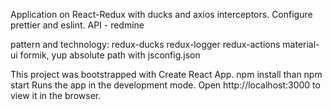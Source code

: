 

Application on React-Redux with ducks and axios interceptors. Configure prettier and eslint.
API - redmine

pattern and technology:
redux-ducks
redux-logger
redux-actions
material-ui
formik, yup
absolute path with jsconfig.json

This project was bootstrapped with Create React App.
npm install 
than
npm start
Runs the app in the development mode.
Open http://localhost:3000 to view it in the browser.
